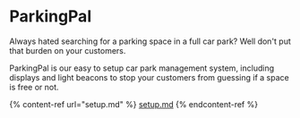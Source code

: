 # ParkingPal

Always hated searching for a parking space in a full car park? Well don't put that burden on your customers.

ParkingPal is our easy to setup car park management system, including displays and light beacons to stop your customers from guessing if a space is free or not.

{% content-ref url="setup.md" %}
[setup.md](setup.md)
{% endcontent-ref %}
